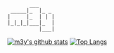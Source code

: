 ```
       ___
 _____|_  |_ _
|     |_  | | |
|_|_|_|___|_  |
          |___|
```
[![m3y's github stats](https://github-readme-stats.vercel.app/api?username=m3y&show_icons=true&theme=graywhite&count_private=true)](https://github.com/anuraghazra/github-readme-stats)
[![Top Langs](https://github-readme-stats.vercel.app/api/top-langs/?username=m3y&theme=graywhite&layout=compact)](https://github.com/anuraghazra/github-readme-stats)
